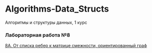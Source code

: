 # Algorithms-Data_Structs
Алгоритмы и структуры данных, 1 курс 

### Лабораторная работа №8

[8A. От списка ребер к матрице смежности, ориентированный граф](https://github.com/maypink/Algorithms-Data_Structs-sem2/blob/master/Sem1/Laba8/A.cpp)

